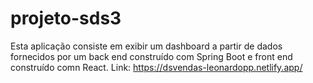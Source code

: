 # projeto-sds3
Esta aplicação consiste em exibir um dashboard a partir de dados fornecidos por um back end construído com Spring Boot e front end construído comn React.
Link: https://dsvendas-leonardopp.netlify.app/
